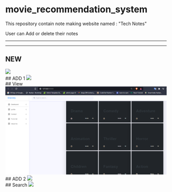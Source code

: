 # movie_recommendation_system
This repository contain note making website named : "Tech Notes" 


User can Add or delete their notes
__________________________________________________

__________________________________________________
## NEW
<img src="/login.png">
</br>
## ADD 1
<img src="/dashboard.png">
</br>
## View
<img src="images/categories.png">
</br>
## ADD 2
<img src="/to do.png">
</br>
## Search
<img src="/database.png">
</br>

